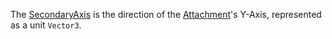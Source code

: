 The [SecondaryAxis](https://developer.roblox.com/en-us/api-reference/property/Attachment/SecondaryAxis) is the direction of the [Attachment](https://developer.roblox.com/en-us/api-reference/class/Attachment)'s Y-Axis, represented as a unit `Vector3`.